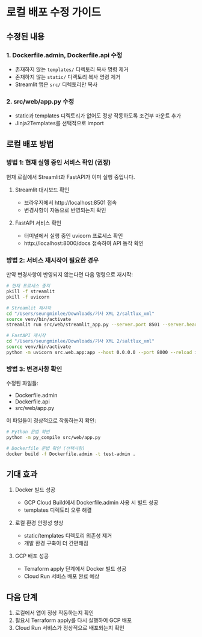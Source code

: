 # 로컬 배포 수정 가이드

## 수정된 내용

### 1. Dockerfile.admin, Dockerfile.api 수정
- 존재하지 않는 `templates/` 디렉토리 복사 명령 제거
- 존재하지 않는 `static/` 디렉토리 복사 명령 제거
- Streamlit 앱은 `src/` 디렉토리만 복사

### 2. src/web/app.py 수정
- static과 templates 디렉토리가 없어도 정상 작동하도록 조건부 마운트 추가
- Jinja2Templates를 선택적으로 import

## 로컬 배포 방법

### 방법 1: 현재 실행 중인 서비스 확인 (권장)

현재 로컬에서 Streamlit과 FastAPI가 이미 실행 중입니다.

1. Streamlit 대시보드 확인
   - 브라우저에서 http://localhost:8501 접속
   - 변경사항이 자동으로 반영되는지 확인

2. FastAPI 서비스 확인
   - 터미널에서 실행 중인 uvicorn 프로세스 확인
   - http://localhost:8000/docs 접속하여 API 동작 확인

### 방법 2: 서비스 재시작이 필요한 경우

만약 변경사항이 반영되지 않는다면 다음 명령으로 재시작:

```bash
# 현재 프로세스 중지
pkill -f streamlit
pkill -f uvicorn

# Streamlit 재시작
cd "/Users/seungminlee/Downloads/기사 XML 2/saltlux_xml"
source venv/bin/activate
streamlit run src/web/streamlit_app.py --server.port 8501 --server.headless true > /tmp/streamlit.log 2>&1 &

# FastAPI 재시작
cd "/Users/seungminlee/Downloads/기사 XML 2/saltlux_xml"
source venv/bin/activate
python -m uvicorn src.web.app:app --host 0.0.0.0 --port 8000 --reload > /tmp/uvicorn.log 2>&1 &
```

### 방법 3: 변경사항 확인

수정된 파일들:
- Dockerfile.admin
- Dockerfile.api
- src/web/app.py

이 파일들이 정상적으로 작동하는지 확인:
```bash
# Python 문법 확인
python -m py_compile src/web/app.py

# Dockerfile 문법 확인 (선택사항)
docker build -f Dockerfile.admin -t test-admin .
```

## 기대 효과

1. Docker 빌드 성공
   - GCP Cloud Build에서 Dockerfile.admin 사용 시 빌드 성공
   - templates 디렉토리 오류 해결

2. 로컬 환경 안정성 향상
   - static/templates 디렉토리 의존성 제거
   - 개발 환경 구축이 더 간편해짐

3. GCP 배포 성공
   - Terraform apply 단계에서 Docker 빌드 성공
   - Cloud Run 서비스 배포 완료 예상

## 다음 단계

1. 로컬에서 앱이 정상 작동하는지 확인
2. 필요시 Terraform apply를 다시 실행하여 GCP 배포
3. Cloud Run 서비스가 정상적으로 배포되는지 확인

